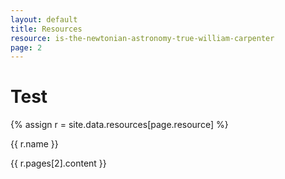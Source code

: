 ```yaml
---
layout: default
title: Resources
resource: is-the-newtonian-astronomy-true-william-carpenter
page: 2
---
```


# Test

{% assign r = site.data.resources[page.resource] %}

{{ r.name }}
<div>
  {{ r.pages[2].content }}
</div>
